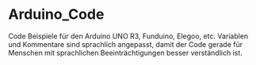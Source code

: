 # Arduino_Code
Code Beispiele für den Arduino UNO R3, Funduino, Elegoo, etc. 
Variablen und Kommentare sind sprachlich angepasst, damit der Code gerade für Menschen mit sprachlichen Beeinträchtigungen besser verständlich ist.
